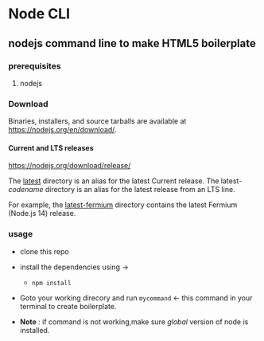 # Node CLI 
## nodejs command line to make HTML5 boilerplate  
### prerequisites
1)  nodejs
### Download

Binaries, installers, and source tarballs are available at
	<https://nodejs.org/en/download/>.

#### Current and LTS releases
<https://nodejs.org/download/release/>
	
The [latest](https://nodejs.org/download/release/latest/) directory is an alias for the latest Current release. The latest-_codename_ directory is an alias for the latest release from an LTS line. 
	
For example, the [latest-fermium](https://nodejs.org/download/release/latest-fermium/) directory contains the latest Fermium (Node.js 14) release.
### usage 
- clone this repo
- install the dependencies using  ->
	*     npm install
- Goto your working direcory and run `mycommand` <- this command in your terminal to create boilerplate.

- **Note** : if command is not working,make sure *global* version of node is installed.
